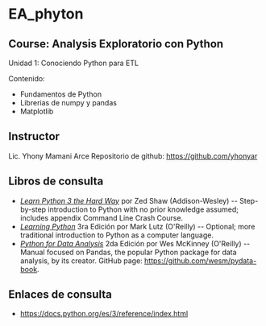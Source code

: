# EA_phyton
## Course: Analysis Exploratorio con Python

Unidad 1: Conociendo Python para ETL

Contenido:

* Fundamentos de Python
* Librerias de numpy y pandas
* Matplotlib

## Instructor
Lic. Yhony Mamani Arce 
Repositorio de github: https://github.com/yhonyar

## Libros de consulta

* [_Learn Python 3 the Hard Way_](chrome-extension://efaidnbmnnnibpcajpcglclefindmkaj/https://rupert.id.au/python/book/learn-python3-the-hard-way-nov-15-2018.pdf) por Zed Shaw (Addison-Wesley) -- Step-by-step introduction to Python with no prior knowledge assumed; includes appendix Command Line Crash Course.
* [_Learning Python_](chrome-extension://efaidnbmnnnibpcajpcglclefindmkaj/https://cfm.ehu.es/ricardo/docs/python/Learning_Python.pdf) 3ra Edición por Mark Lutz (O'Reilly) --  Optional; more traditional introduction to Python as a computer language.
* [_Python for Data Analysis_](chrome-extension://efaidnbmnnnibpcajpcglclefindmkaj/https://bedford-computing.co.uk/learning/wp-content/uploads/2015/10/Python-for-Data-Analysis.pdf) 2da Edición por Wes McKinney (O'Reilly) -- Manual focused on Pandas, the popular Python package for data analysis, by its creator. GitHub page: <https://github.com/wesm/pydata-book>.

## Enlaces de consulta

* https://docs.python.org/es/3/reference/index.html

